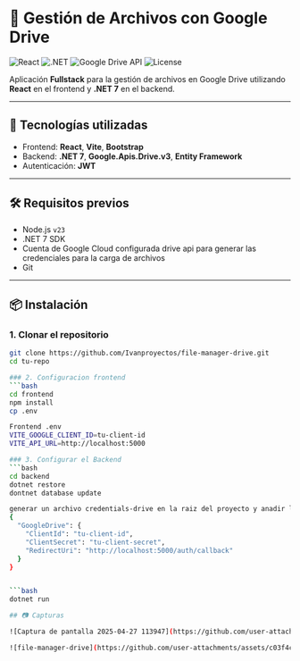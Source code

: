 # 📁 Gestión de Archivos con Google Drive

![React](https://img.shields.io/badge/React-18.2.0-61DAFB?logo=react&logoColor=white)
![.NET](https://img.shields.io/badge/.NET-7.0-512BD4?logo=dotnet&logoColor=white)
![Google Drive API](https://img.shields.io/badge/Google%20Drive-API-34A853?logo=google-drive&logoColor=white)
![License](https://img.shields.io/badge/license-MIT-green)

Aplicación **Fullstack** para la gestión de archivos en Google Drive utilizando **React** en el frontend y **.NET 7** en el backend.

---

## 🚀 Tecnologías utilizadas

- Frontend: **React**, **Vite**, **Bootstrap**
- Backend: **.NET 7**, **Google.Apis.Drive.v3**, **Entity Framework**
- Autenticación: **JWT**

---

## 🛠️ Requisitos previos 

- Node.js `v23`
- .NET 7 SDK
- Cuenta de Google Cloud configurada drive api para generar las credenciales para la carga de archivos
- Git

---

## 📦 Instalación

### 1. Clonar el repositorio

```bash
git clone https://github.com/Ivanproyectos/file-manager-drive.git
cd tu-repo

### 2. Configuracion frontend
```bash
cd frontend
npm install
cp .env

Frontend .env
VITE_GOOGLE_CLIENT_ID=tu-client-id
VITE_API_URL=http://localhost:5000

### 3. Configurar el Backend
```bash
cd backend
dotnet restore
dontnet database update

generar un archivo credentials-drive en la raiz del proyecto y anadir las credenciales generadas por la configuracion del google drive
{
  "GoogleDrive": {
    "ClientId": "tu-client-id",
    "ClientSecret": "tu-client-secret",
    "RedirectUri": "http://localhost:5000/auth/callback"
  }
}


```bash
dotnet run

## 📷 Capturas

![Captura de pantalla 2025-04-27 113947](https://github.com/user-attachments/assets/d9474392-2923-404f-be53-e8859bfcb918)

![file-manager-drive](https://github.com/user-attachments/assets/c03f4c62-7301-411d-9abb-f4405c7c22b4)


